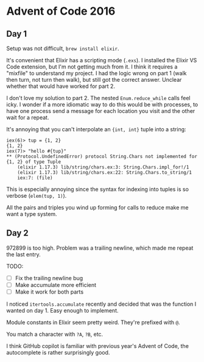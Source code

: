 # Advent of Code 2016

## Day 1

Setup was not difficult, `brew install elixir`.

It's convenient that Elixir has a scripting mode (`.exs`).
I installed the Elixir VS Code extension, but I'm not getting much from it. I think it requires a "mixfile" to understand my project.
I had the logic wrong on part 1 (walk then turn, not turn then walk), but still got the correct answer. Unclear whether that would have worked for part 2.

I don't love my solution to part 2. The nested `Enum.reduce_while` calls feel icky. I wonder if a more idiomatic way to do this would be with processes, to have one process send a message for each location you visit and the other wait for a repeat.

It's annoying that you can't interpolate an `{int, int}` tuple into a string:

```
iex(6)> tup = {1, 2}
{1, 2}
iex(7)> "hello #{tup}"
** (Protocol.UndefinedError) protocol String.Chars not implemented for {1, 2} of type Tuple
    (elixir 1.17.3) lib/string/chars.ex:3: String.Chars.impl_for!/1
    (elixir 1.17.3) lib/string/chars.ex:22: String.Chars.to_string/1
    iex:7: (file)
```

This is especially annoying since the syntax for indexing into tuples is so verbose (`elem(tup, 1)`).

All the pairs and triples you wind up forming for calls to reduce make me want a type system.

## Day 2

972899 is too high.
Problem was a trailing newline, which made me repeat the last entry.

TODO:

- [ ] Fix the trailing newline bug
- [ ] Make accumulate more efficient
- [ ] Make it work for both parts

I noticed `itertools.accumulate` recently and decided that was the function I wanted on day 1. Easy enough to implement.

Module constants in Elixir seem pretty weird. They're prefixed with `@`.

You match a character with `?A`, `?B`, etc.

I think GitHub copilot is familiar with previous year's Advent of Code, the autocomplete is rather surprisingly good.
